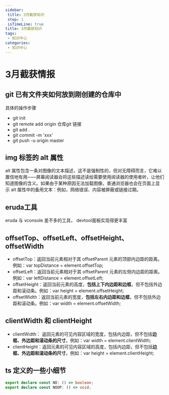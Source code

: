 ```yaml
---
sidebar: 
 title: 3月截获知识
 step: 1
 isTimeLine: true
title: 3月截获知识
tags:
 - 知识中心
categories:
 - 知识中心
---
```



# 3月截获情报

## git 已有文件夹如何放到刚创建的仓库中
具体的操作步骤
- git init
- git remote add origin 仓库git 链接
- git add .  
- git commit -m 'xxx'
- git push -u origin master

## img 标签的 alt 属性
alt 属性包含一条对图像的文本描述，这不是强制性的，但对无障碍而言，它难以置信地有用——屏幕阅读器会将这些描述读给需要使用阅读器的使用者听，让他们知道图像的含义。如果由于某种原因无法加载图像，普通浏览器也会在页面上显示 alt 属性中的备用文本：例如，网络错误、内容被屏蔽或链接过期。

## eruda工具
eruda 与 vconsole 差不多的工具， devtool面板实现得更丰富

## offsetTop、offsetLeft、offsetHeight、offsetWidth
- offsetTop：返回当前元素相对于其 offsetParent 元素的顶部内边距的距离。例如：var topDistance = element.offsetTop;
- offsetLeft：返回当前元素相对于其 offsetParent 元素的左侧内边距的距离。例如：var leftDistance = element.offsetLeft;
- offsetHeight：返回当前元素的高度，**包括上下内边距和边框**，但不包括外边距和滚动条。例如：var height = element.offsetHeight;
- offsetWidth：返回当前元素的宽度，**包括左右内边距和边框**，但不包括外边距和滚动条。例如：var width = element.offsetWidth;

## clientWidth 和 clientHeight
- clientWidth： 返回元素的可见内容区域的宽度，包括内边距，但不包括**边框、外边距和滚动条的尺寸**。例如：var width = element.clientWidth;
- clientHeight：返回元素的可见内容区域的高度，包括内边距，但不包括**边框、外边距和滚动条的尺寸**。例如：var height = element.clientHeight;

## ts 定义的一些小细节
```ts
export declare const NO: () => boolean;
export declare const NOOP: () => void;
```